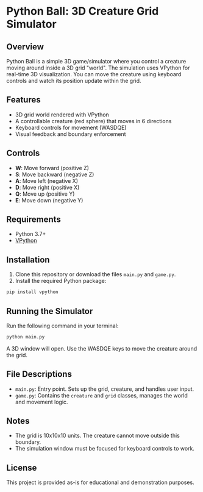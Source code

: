 # Python Ball: 3D Creature Grid Simulator

## Overview

Python Ball is a simple 3D game/simulator where you control a creature moving around inside a 3D grid "world". The simulation uses VPython for real-time 3D visualization. You can move the creature using keyboard controls and watch its position update within the grid.

## Features
- 3D grid world rendered with VPython
- A controllable creature (red sphere) that moves in 6 directions
- Keyboard controls for movement (WASDQE)
- Visual feedback and boundary enforcement

## Controls
- **W**: Move forward (positive Z)
- **S**: Move backward (negative Z)
- **A**: Move left (negative X)
- **D**: Move right (positive X)
- **Q**: Move up (positive Y)
- **E**: Move down (negative Y)

## Requirements
- Python 3.7+
- [VPython](https://vpython.org/)

## Installation
1. Clone this repository or download the files `main.py` and `game.py`.
2. Install the required Python package:

```bash
pip install vpython
```

## Running the Simulator
Run the following command in your terminal:

```bash
python main.py
```

A 3D window will open. Use the WASDQE keys to move the creature around the grid.

## File Descriptions
- `main.py`: Entry point. Sets up the grid, creature, and handles user input.
- `game.py`: Contains the `creature` and `grid` classes, manages the world and movement logic.

## Notes
- The grid is 10x10x10 units. The creature cannot move outside this boundary.
- The simulation window must be focused for keyboard controls to work.

## License
This project is provided as-is for educational and demonstration purposes.
